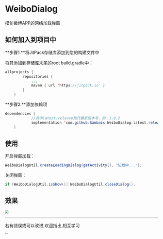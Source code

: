# WeiboDialog

模仿微博APP的网络加载弹窗



## 如何加入到项目中

 **步骤1.**将JitPack存储库添加到您的构建文件中 

将其添加到存储库末尾的root build.gradle中：

```java
allprojects {
		repositories {
			...
			maven { url 'https://jitpack.io' }
		}
	}
```

 **步骤2.**添加依赖项 

```java
dependencies {
    		//其中latest.release指代最新版本号，如：1.0.2
	        implementation 'com.github.Sambais:WeiboDialog:latest.release'
	}
```



##  使用

开启弹窗加载：

```java
WeiboDialogUtil.createLoadingDialog(getActivity(), "记载中...");
```

关闭弹窗：

```java
if (WeiboDialogUtil.isShow()) WeiboDialogUtil.closeDialog();
```

 

## 效果

<img src="C:\Users\Administrator\Desktop\weibodialog.gif" style="zoom: 67%;" />

------

若有错误或可以改进,欢迎指出,相互学习

 <img src="file:///D:\Documents\Tencent Files\1403132923\Image\C2C\Image1\8D7A37EAEECB1ED8C7DE294C22DEF74D.jpg" alt="img" style="zoom: 25%;" /> 

